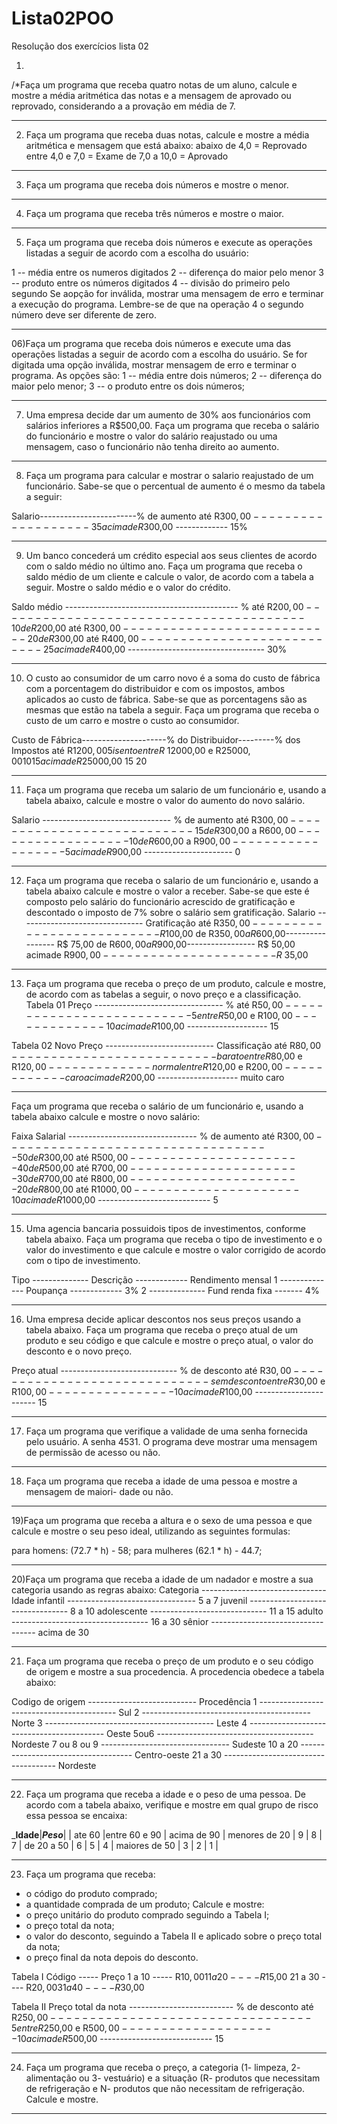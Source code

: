# Lista02POO
Resolução dos exercícios lista 02

01)
/*Faça um programa que receba quatro notas de um aluno, calcule e mostre a média
aritmética das notas e a mensagem de aprovado ou reprovado, considerando a a
provação em média de 7. 

---------------------------------------------------------------------

02) Faça um programa que receba duas notas, calcule e mostre a média aritmética
e mensagem que está abaixo:
abaixo de 4,0  =  Reprovado
entre 4,0 e 7,0  =  Exame
de 7,0 a 10,0 =  Aprovado

---------------------------------------------------------------------

03) Faça um programa que receba dois números e mostre o menor.

---------------------------------------------------------------------

04) Faça um programa que receba três números e mostre o maior.

---------------------------------------------------------------------

05) Faça um programa que receba dois números e execute as 
operações listadas a seguir de acordo com a escolha do usuário:

1 -- média entre os numeros digitados
2 -- diferença do maior pelo menor
3 -- produto entre os números digitados
4 -- divisão do primeiro pelo segundo
Se aopção for inválida, mostrar  uma mensagem de erro e terminar a execução 
do programa. Lembre-se de que na operação 4 o segundo número deve ser 
diferente de zero.

---------------------------------------------------------------------

06)Faça um programa que receba dois números e execute uma das operações
listadas a seguir de acordo com a escolha do usuário.
Se for digitada uma opção inválida, mostrar mensagem de erro e terminar o
programa. As opções são:
1 -- média entre dois números;
2 -- diferença do maior pelo menor;
3 -- o produto entre os dois números; 

---------------------------------------------------------------------

07) Uma empresa decide dar um aumento de 30% aos funcionários com salários 
inferiores a R$500,00. Faça um programa que receba o salário do funcionário
e mostre o valor do salário reajustado ou uma mensagem, caso o funcionário 
não tenha direito ao aumento.

---------------------------------------------------------------------

08) Faça um programa para calcular e mostrar o salario reajustado de um
funcionário. Sabe-se que o percentual de aumento é o mesmo da tabela a seguir:

Salario------------------------% de aumento
até R$300,00-------------------     35%
acima de R$300,00 -------------     15%

---------------------------------------------------------------------

09) Um banco concederá um crédito especial aos seus clientes de acordo com o saldo
médio no último ano. Faça um programa que receba o saldo médio de um cliente e
calcule o valor, de acordo com a tabela a seguir. Mostre o saldo médio e o valor
do crédito.

Saldo médio ------------------------------------------- %
até R$200,00 ---------------------------------------   10%
de R$200,00 até R$300,00 ---------------------------   20%
de R$300,00 até R$400,00 ---------------------------   25%
acima de R$400,00 ----------------------------------   30%

---------------------------------------------------------------------

10) O custo ao consumidor de um carro novo é a soma do custo de fábrica com a 
porcentagem do distribuidor e com os impostos, ambos aplicados ao custo de fábrica.
Sabe-se que as porcentagens são as mesmas que estão na tabela a seguir. Faça um
programa que receba o custo de um carro e mostre o custo ao consumidor.

Custo de Fábrica---------------------% do Distribuidor---------% dos Impostos
até R$1200,00                               5                     isento
entre R$ 12000,00 e R$25000,00             10                       15
acima de R$25000,00                        15                       20

---------------------------------------------------------------------

11) Faça um programa que receba um salario de um funcionário e, usando a tabela 
abaixo, calcule e mostre o valor do aumento do novo salário.

Salario --------------------------------  % de aumento
até R$300,00 ---------------------------       15
de R$300,00 a R$600,00------------------       10     
de R$600,00 a R$900,00------------------        5
acima de R$900,00 ----------------------        0

---------------------------------------------------------------------

12) Faça um programa que receba o salario de um funcionário e, usando a tabela
abaixo calcule e mostre o valor a receber. Sabe-se que este é composto pelo 
salário do funcionário acrescido de gratificação e descontado o imposto de 
7% sobre o salário sem gratificação.
Salario -------------------------------  Gratificação
até R$350,00 --------------------------    R$100,00
de R$350,00 a R$600,00-----------------    R$ 75,00
de R$600,00 a R$900,00-----------------    R$ 50,00
acimade R$900,00 ----------------------    R$ 35,00

---------------------------------------------------------------------

13) Faça um programa que receba o preço de um produto, calcule e mostre,
de acordo com as tabelas a seguir, o novo preço e a classificação.
Tabela 01
Preço --------------------------------  %
até R$50,00 --------------------------  5
entre R$50,00 e R$100,00 -------------  10
acima de R$100,00 --------------------  15

Tabela 02
Novo Preço --------------------------- Classificação
até R$80,00 --------------------------  barato
entre R$80,00 e R$120,00 -------------  normal
entre R$120,00 e R$200,00 ------------  caro
acima de R$200,00 --------------------  muito caro

---------------------------------------------------------------------

Faça um programa que receba o salário de um funcionário e, usando a tabela abaixo
calcule e mostre o novo salário:

Faixa Salarial --------------------------------   % de aumento
até R$300,00 ----------------------------------        50
de R$300,00 até R$500,00 ----------------------        40
de R$500,00 até R$700,00 ----------------------        30
de R$700,00 até R$800,00 ----------------------        20
de R$800,00 até R$1000,00 ---------------------        10
acima de R$1000,00 ----------------------------        5

---------------------------------------------------------------------          
15) Uma agencia bancaria possuidois tipos de investimentos, conforme tabela abaixo.
Faça um programa que receba o tipo de investimento e o valor do investimento
 e que calcule e mostre o valor corrigido de acordo com o tipo de  investimento.

Tipo -------------- Descrição ------------- Rendimento mensal
 1   -------------- Poupança  -------------        3%
 2   -------------- Fund renda fixa -------        4% 

---------------------------------------------------------------------

16) Uma empresa decide aplicar descontos nos seus preços usando a tabela abaixo.
Faça um programa que receba o preço atual de um produto e seu código e que calcule
 e mostre o preço atual, o valor do desconto e o novo preço.
 
Preço atual ----------------------------- % de desconto
até R$30,00 -----------------------------   sem desconto
entre R$30,00 e R$100,00 ----------------        10
acima de R$100,00 -----------------------        15

---------------------------------------------------------------------

17) Faça um programa que verifique a validade de uma senha fornecida pelo usuário.
A senha 4531. O programa deve mostrar uma mensagem de permissão de acesso ou não.

---------------------------------------------------------------------

18) Faça um programa que receba a idade de uma pessoa e mostre a mensagem de maiori-
dade ou não.

---------------------------------------------------------------------

19)Faça um programa que receba a altura e o sexo de uma pessoa e que calcule e mostre o seu
peso ideal, utilizando as seguintes formulas:

para homens: (72.7 * h) - 58;
para mulheres (62.1 * h) - 44.7;

---------------------------------------------------------------------

20)Faça um programa que receba a idade de um nadador e mostre a sua categoria 
usando as regras abaixo:
Categoria ------------------------------- Idade 
infantil -------------------------------- 5 a 7
juvenil --------------------------------- 8 a 10
adolescente ----------------------------- 11 a 15
adulto ---------------------------------- 16 a 30
sênior ---------------------------------- acima de 30

---------------------------------------------------------------------

21) Faça um programa que receba o preço de um produto e o seu código de origem
e mostre a sua procedencia. A procedencia obedece a tabela abaixo:

Codigo de origem ---------------------------  Procedência
1 ------------------------------------------    Sul
2 ------------------------------------------    Norte
3 ------------------------------------------    Leste
4 ------------------------------------------    Oeste
5ou6 ---------------------------------------    Nordeste
7 ou 8 ou 9 --------------------------------    Sudeste
10 a 20 ------------------------------------    Centro-oeste
21 a 30 ------------------------------------    Nordeste

---------------------------------------------------------------------

22) Faça um programa que receba a idade e o peso de uma pessoa. De acordo com a
tabela abaixo, verifique e mostre em qual grupo de risco essa pessoa se encaixa:

_____Idade____|_________________Peso_________________| 
              | ate 60 |entre 60  e 90 | acima de 90 | 
menores de 20 |   9    |        8      |      7      |
de 20 a 50    |   6    |        5      |      4      |
maiores de 50 |   3    |        2      |      1      |

---------------------------------------------------------------------

23) Faça um programa que receba:
- o código do produto comprado;
- a quantidade comprada de um produto;
 Calcule e mostre:
- o preço unitário do produto comprado seguindo a Tabela I;
- o preço total da nota;
- o valor do desconto, seguindo a Tabela II e aplicado sobre o preço total da nota;
- o preço final da nota depois do desconto.

Tabela I
Código ----- Preço
1 a 10 ----- R$10,00
11 a 20 ---- R$15,00
21 a 30 ---- R$20,00
31 a 40 ---- R$30,00

Tabela II
Preço total da nota -------------------------- % de desconto
até R$250,00 ---------------------------------        5
entre R$250,00 e R$500,00 --------------------        10
acima de R$500,00 ----------------------------        15  

---------------------------------------------------------------------

24) Faça um programa que receba o preço, a categoria (1- limpeza,
2- alimentação ou 3- vestuário) e a situação (R- produtos que necessitam de 
refrigeração e N- produtos que não necessitam de refrigeração. Calcule e mostre.

---------------------------------------------------------------------
